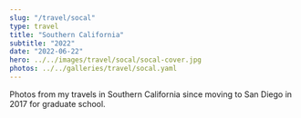 ```yaml
---
slug: "/travel/socal"
type: travel
title: "Southern California"
subtitle: "2022"
date: "2022-06-22"
hero: ../../images/travel/socal/socal-cover.jpg
photos: ../../galleries/travel/socal.yaml
---
```


Photos from my travels in Southern California since moving to San Diego in 2017 for graduate school.